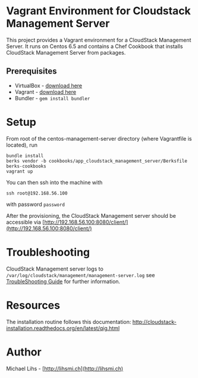 Vagrant Environment for Cloudstack Management Server
====================================================

This project provides a Vagrant environment for a CloudStack Management Server. It runs on Centos 6.5 and contains a Chef Cookbook that installs CloudStack Management Server from packages.

Prerequisites
-------------

* VirtualBox - [download here](https://www.virtualbox.org/wiki/Downloads)
* Vagrant - [download here](http://www.vagrantup.com/downloads.html)
* Bundler - `gem install bundler`



Setup
=====

From root of the centos-management-server directory (where Vagrantfile is located), run

    bundle install
    berks vendor -b cookbooks/app_cloudstack_management_server/Berksfile  berks-cookbooks
    vagrant up

You can then ssh into the machine with

    ssh root@192.168.56.100

with password `password`

After the provisioning, the CloudStack Management server should be accessible via [http://192.168.56.100:8080/client/](http://192.168.56.100:8080/client/)



Troubleshooting
===============

CloudStack Management server logs to `/var/log/cloudstack/management/management-server.log` see [TroubleShooting Guide](http://cloudstack-administration.readthedocs.org/en/latest/troubleshooting.html) for further information.



Resources
=========

The installation routine follows this documentation: http://cloudstack-installation.readthedocs.org/en/latest/qig.html


Author
======

Michael Lihs - [http://lihsmi.ch](http://lihsmi.ch)

